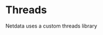 <!--
title: Threads
custom_edit_url: https://github.com/netdata/netdata/edit/master/libnetdata/threads/README.md
sidebar_label: "Threads"
learn_status: "Published"
learn_topic_type: "Tasks"
learn_rel_path: "Developers/libnetdata libraries"
-->

# Threads

Netdata uses a custom threads library
